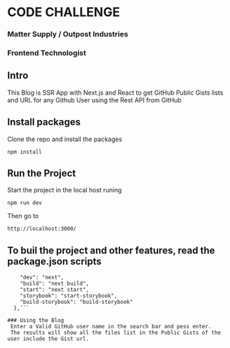 # CODE CHALLENGE

### Matter Supply / Outpost Industries

### Frontend Technologist

## Intro

This Blog is SSR App with Next.js and React to get GitHub Public Gists lists and URL for any Github User using the Rest API from GitHub

## Install packages

Clone the repo and install the packages

`npm install`

## Run the Project

Start the project in the local host runing

`npm run dev`

Then go to

`http://localhost:3000/`

## To buil the project and other features, read the package.json scripts

````"scripts": {
    "dev": "next",
    "build": "next build",
    "start": "next start",
    "storybook": "start-storybook",
    "build-storybook": "build-storybook"
  },```

### Using the Blog
 Enter a Valid GitHub user name in the search bar and pess enter.
 The results will show all the files list in the Public Gists of the user include the Gist url.
````

